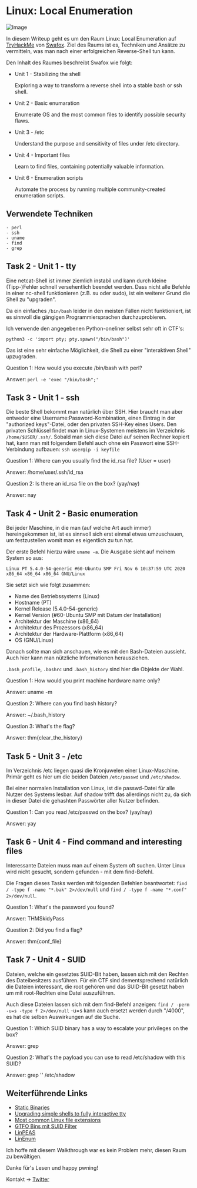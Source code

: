 # Linux: Local Enumeration

![Image](/img/lle-Screenshot-01.png)

In diesem Writeup geht es um den Raum Linux: Local Enumeration auf [TryHackMe](https://tryhackme.com/room/lle) von [Swafox](https://tryhackme.com/p/Swafox).
Ziel des Raums ist es, Techniken und Ansätze zu vermitteln, was man nach einer erfolgreichen Reverse-Shell tun kann.

Den Inhalt des Raumes beschreibt Swafox wie folgt:
- Unit 1 - Stabilizing the shell

	Exploring a way to transform a reverse shell into a stable bash or ssh shell.
- Unit 2 - Basic enumaration

	Enumerate OS and the most common files to identify possible security flaws.
- Unit 3 - /etc

	Understand the purpose and sensitivity of files under /etc directory.
- Unit 4 - Important files

	Learn to find files, containing potentially valuable information.
- Unit 6 - Enumeration scripts

	Automate the process by running multiple community-created enumeration scripts.

## Verwendete Techniken
````
- perl
- ssh
- uname
- find
- grep
````

## Task 2 - Unit 1 - tty

Eine netcat-Shell ist immer ziemlich instabil und kann durch kleine (Tipp-)Fehler schnell versehentlich beendet werden.
Dass nicht alle Befehle in einer nc-shell funktionieren (z.B. su oder sudo), ist ein weiterer Grund die Shell zu "upgraden".

Da ein einfaches ````/bin/bash```` leider in den meisten Fällen nicht funktioniert, ist es sinnvoll die gängigen Programmiersprachen durchzuprobieren.

Ich verwende den angegebenen Python-oneliner selbst sehr oft in CTF's: 

````python3 -c 'import pty; pty.spawn("/bin/bash")'````

Das ist eine sehr einfache Möglichkeit, die Shell zu einer "interaktiven Shell" upzugraden.

Question 1: How would you execute /bin/bash with perl? 

Answer: ````perl -e 'exec "/bin/bash";'````

## Task 3 - Unit 1 - ssh

Die beste Shell bekommt man natürlich über SSH. Hier braucht man aber entweder eine Username:Password-Kombination, einen Eintrag in der "authorized keys"-Datei, oder den privaten SSH-Key eines Users.
Den privaten Schlüssel findet man in Linux-Systemen meistens im Verzeichnis ````/home/$USER/.ssh/````.
Sobald man sich diese Datei auf seinen Rechner kopiert hat, kann man mit folgendem Befehl auch ohne ein Passwort eine SSH-Verbindung aufbauen:
````ssh user@ip -i keyfile````

Question 1: Where can you usually find the id_rsa file? (User = user) 

Answer: /home/user/.ssh/id_rsa

Question 2: Is there an id_rsa file on the box? (yay/nay)

Answer: nay

## Task 4 - Unit 2 - Basic enumeration

Bei jeder Maschine, in die man (auf welche Art auch immer) hereingekommen ist, ist es sinnvoll sich erst einmal etwas umzuschauen, um festzustellen womit man es eigentlich zu tun hat.

Der erste Befehl hierzu wäre ````uname -a````. 
Die Ausgabe sieht auf meinem System so aus:

````Linux PT 5.4.0-54-generic #60-Ubuntu SMP Fri Nov 6 10:37:59 UTC 2020 x86_64 x86_64 x86_64 GNU/Linux````

Sie setzt sich wie folgt zusammen:
- Name des Betriebssystems (Linux)
- Hostname (PT)
- Kernel Release (5.4.0-54-generic)
- Kernel Version (#60-Ubuntu SMP mit Datum der Installation)
- Architektur der Maschine (x86_64)
- Architektur des Prozessors (x86_64)
- Architektur der Hardware-Plattform (x86_64)
- OS (GNU/Linux)

Danach sollte man sich anschauen, wie es mit den Bash-Dateien aussieht. Auch hier kann man nützliche Informationen herausziehen.

````.bash_profile````, ````.bashrc```` und ````.bash_history```` sind hier die Objekte der Wahl.

Question 1: How would you print machine hardware name only?

Answer: uname -m

Question 2: Where can you find bash history?

Answer: ~/.bash_history

Question 3: What's the flag?

Answer: thm{clear_the_history}

## Task 5 - Unit 3 - /etc

Im Verzeichnis /etc liegen quasi die Kronjuwelen einer Linux-Maschine. Primär geht es hier um die beiden Dateien ````/etc/passwd```` und ````/etc/shadow````.

Bei einer normalen Installation von Linux, ist die passwd-Datei für alle Nutzer des Systems lesbar. Auf shadow trifft das allerdings nicht zu, da sich in dieser Datei die gehashten Passwörter aller Nutzer befinden.

Question 1: Can you read /etc/passwd on the box? (yay/nay)

Answer: yay

## Task 6 - Unit 4 - Find command and interesting files

Interessante Dateien muss man auf einem System oft suchen. Unter Linux wird nicht gesucht, sondern gefunden - mit dem find-Befehl.

Die Fragen dieses Tasks werden mit folgenden Befehlen beantwortet:
````find / -type f -name "*.bak" 2>/dev/null```` und ````find / -type f -name "*.conf" 2>/dev/null````.

Question 1: What's the password you found? 

Answer: THMSkidyPass

Question 2: Did you find a flag?

Answer: thm{conf_file}

## Task 7 - Unit 4 - SUID

Dateien, welche ein gesetztes SUID-Bit haben, lassen sich mit den Rechten des Dateibesitzers ausführen. Für ein CTF sind dementsprechend natürlich die Dateien interessant, die root gehören und das SUID-Bit gesetzt haben um mit root-Rechten eine Datei auszuführen.

Auch diese Dateien lassen sich mit dem find-Befehl anzeigen: ````find / -perm -u=s -type f 2>/dev/null```` 
-u=s kann auch ersetzt werden durch "/4000", es hat die selben Auswirkungen auf die Suche.

Question 1: Which SUID binary has a way to escalate your privileges on the box? 

Answer: grep

Question 2:  What's the payload you can use to read /etc/shadow with this SUID?

Answer: grep '' /etc/shadow

## Weiterführende Links

- [Static Binaries](https://github.com/andrew-d/static-binaries) 
- [Upgrading simple shells to fully interactive tty](https://blog.ropnop.com/upgrading-simple-shells-to-fully-interactive-ttys)
- [Most common Linux file extensions](https://lauraliparulo.altervista.org/most-common-linux-file-extensions/)
- [GTFO Bins mit SUID Filter](https://gtfobins.github.io/#+SUID)
- [LinPEAS](https://github.com/carlospolop/privilege-escalation-awesome-scripts-suite/tree/master/linPEAS)
- [LinEnum](https://github.com/rebootuser/LinEnum)

Ich hoffe mit diesem Walkthrough war es kein Problem mehr, diesen Raum zu bewältigen.

Danke für's Lesen und happy pwning!

Kontakt -> [Twitter](https://twitter.com/_the_someone)
